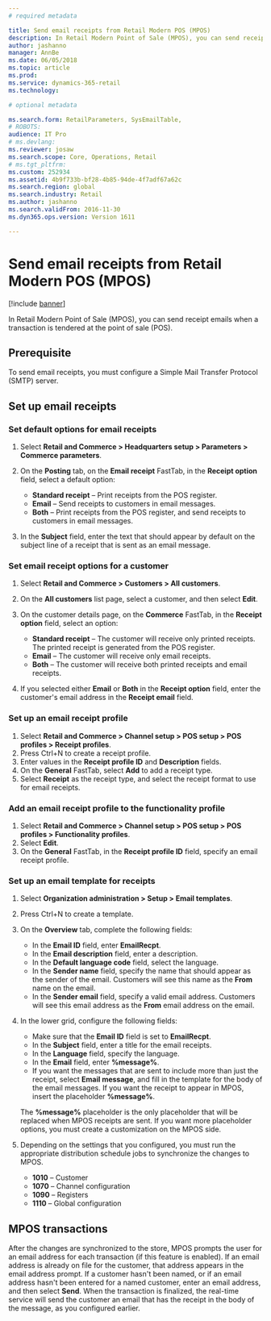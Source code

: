 ```yaml
---
# required metadata

title: Send email receipts from Retail Modern POS (MPOS)
description: In Retail Modern Point of Sale (MPOS), you can send receipt emails when a transaction is tendered at the point of sale (POS).  
author: jashanno
manager: AnnBe
ms.date: 06/05/2018
ms.topic: article
ms.prod: 
ms.service: dynamics-365-retail
ms.technology: 

# optional metadata

ms.search.form: RetailParameters, SysEmailTable,
# ROBOTS: 
audience: IT Pro
# ms.devlang: 
ms.reviewer: josaw
ms.search.scope: Core, Operations, Retail
# ms.tgt_pltfrm: 
ms.custom: 252934
ms.assetid: 4b9f733b-bf28-4b85-94de-4f7adf67a62c
ms.search.region: global
ms.search.industry: Retail
ms.author: jashanno
ms.search.validFrom: 2016-11-30
ms.dyn365.ops.version: Version 1611

---
```


# Send email receipts from Retail Modern POS (MPOS)

[!include [banner](includes/banner.md)]

In Retail Modern Point of Sale (MPOS), you can send receipt emails when a transaction is tendered at the point of sale (POS).

## Prerequisite

To send email receipts, you must configure a Simple Mail Transfer Protocol (SMTP) server.

## Set up email receipts

### Set default options for email receipts

1. Select **Retail and Commerce &gt; Headquarters setup &gt; Parameters &gt; Commerce parameters**.
2. On the **Posting** tab, on the **Email receipt** FastTab, in the **Receipt option** field, select a default option:

    - **Standard receipt** – Print receipts from the POS register.
    - **Email** – Send receipts to customers in email messages.
    - **Both** – Print receipts from the POS register, and send receipts to customers in email messages.

3. In the **Subject** field, enter the text that should appear by default on the subject line of a receipt that is sent as an email message.

### Set email receipt options for a customer

1. Select **Retail and Commerce &gt; Customers &gt; All customers**.
2. On the **All customers** list page, select a customer, and then select **Edit**.
3. On the customer details page, on the **Commerce** FastTab, in the **Receipt option** field, select an option:

    - **Standard receipt** – The customer will receive only printed receipts. The printed receipt is generated from the POS register.
    - **Email** – The customer will receive only email receipts.
    - **Both** – The customer will receive both printed receipts and email receipts.

4. If you selected either **Email** or **Both** in the **Receipt option** field, enter the customer's email address in the **Receipt email** field.

### Set up an email receipt profile

1. Select **Retail and Commerce &gt; Channel setup &gt; POS setup &gt; POS profiles &gt; Receipt profiles**.
2. Press Ctrl+N to create a receipt profile.
3. Enter values in the **Receipt profile ID** and **Description** fields.
4. On the **General** FastTab, select **Add** to add a receipt type.
5. Select **Receipt** as the receipt type, and select the receipt format to use for email receipts.

### Add an email receipt profile to the functionality profile

1. Select **Retail and Commerce &gt; Channel setup &gt; POS setup &gt; POS profiles &gt; Functionality profiles**.
2. Select **Edit**.
3. On the **General** FastTab, in the **Receipt profile ID** field, specify an email receipt profile.

### Set up an email template for receipts

1. Select **Organization administration &gt; Setup &gt; Email templates**.
2. Press Ctrl+N to create a template.
3. On the **Overview** tab, complete the following fields:

    - In the **Email ID** field, enter **EmailRecpt**.
    - In the **Email description** field, enter a description.
    - In the **Default language code** field, select the language.
    - In the **Sender name** field, specify the name that should appear as the sender of the email. Customers will see this name as the **From** name on the email.
    - In the **Sender email** field, specify a valid email address. Customers will see this email address as the **From** email address on the email.

4. In the lower grid, configure the following fields:

    - Make sure that the **Email ID** field is set to **EmailRecpt**.
    - In the **Subject** field, enter a title for the email receipts.
    - In the **Language** field, specify the language.
    - In the **Email** field, enter **%message%**.
    - If you want the messages that are sent to include more than just the receipt, select **Email message**, and fill in the template for the body of the email messages. If you want the receipt to appear in MPOS, insert the placeholder **%message%**.

    The **%message%** placeholder is the only placeholder that will be replaced when MPOS receipts are sent. If you want more placeholder options, you must create a customization on the MPOS side.

5. Depending on the settings that you configured, you must run the appropriate distribution schedule jobs to synchronize the changes to MPOS.

    - **1010** – Customer
    - **1070** – Channel configuration
    - **1090** – Registers
    - **1110** – Global configuration

## MPOS transactions

After the changes are synchronized to the store, MPOS prompts the user for an email address for each transaction (if this feature is enabled). If an email address is already on file for the customer, that address appears in the email address prompt. If a customer hasn't been named, or if an email address hasn't been entered for a named customer, enter an email address, and then select **Send**. When the transaction is finalized, the real-time service will send the customer an email that has the receipt in the body of the message, as you configured earlier.
